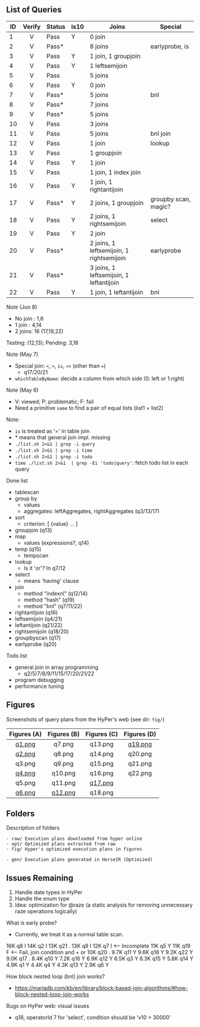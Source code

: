 ## List of Queries

| ID | Verify | Status | is10 | Joins                                    | Special
|----|:------:|--------|------|------------------------------------------|-------------------------
| 1  | V      | Pass   |  Y   | 0 join                                   |
| 2  | V      | Pass*  |      | 8 joins                                  | earlyprobe, is
| 3  | V      | Pass   |  Y   | 1 join,  1 groupjoin                     |
| 4  | V      | Pass   |  Y   | 1 leftsemijoin                           |
| 5  | V      | Pass   |      | 5 joins                                  |
| 6  | V      | Pass   |  Y   | 0 join                                   |
| 7  | V      | Pass*  |      | 5 joins                                  | bnl
| 8  | V      | Pass*  |      | 7 joins                                  |
| 9  | V      | Pass*  |      | 5 joins                                  |
| 10 | V      | Pass   |      | 3 joins                                  |
| 11 | V      | Pass   |      | 5 joins                                  | bnl join
| 12 | V      | Pass   |      | 1 join                                   | lookup
| 13 | V      | Pass   |      | 1 groupjoin                              |
| 14 | V      | Pass   |  Y   | 1 join                                   |
| 15 | V      | Pass   |      | 1 join,  1 index join                    |
| 16 | V      | Pass   |  Y   | 1 join,  1 rightantijoin                 |
| 17 | V      | Pass*  |  Y   | 2 joins, 1 groupjoin                     | groupby scan, magic?
| 18 | V      | Pass   |  Y   | 2 joins, 1 rightsemijoin                 | select
| 19 | V      | Pass   |  Y   | 2 join                                   |
| 20 | V      | Pass*  |      | 2 joins, 1 leftsemijoin, 1 rightsemijoin | earlyprobe
| 21 | V      | Pass*  |      | 3 joins, 1 leftsemijoin, 1 leftantijoin  |
| 22 | V      | Pass   |  Y   | 1 join,  1 leftantijoin                  | bnl


Note (Jun 8)

- No join : 1,6
- 1  join : 4,14
- 2  joins: 16 (17,19,22)

Testing: (12,13); Pending: 3,18

Note (May 7)

- Special join: `<`, `>`, `is`, `<>` (other than `=`)
    + q17/20/21
- `whichTableByName`: decide a column from which side (0: left or 1:right)

Note (May 6)

- V: viewed; P: problematic; F: fail
- Need a primitive `same` to find a pair of equal lists (list1 = list2)

Note:

- `is` is treated as '=' in table join
- \* means that general join impl. missing
- `./list.sh 2>&1 | grep -i query`
- `./list.sh 2>&1 | grep -i time`
- `./list.sh 2>&1 | grep -i todo`
- `time ./list.sh 2>&1  | grep -Ei 'todo|query'`: fetch todo list in each query


Done list

- tablescan
- group by
	+ values
	+ aggregates: leftAggregates, rightAggregates (q3/13/17)
- sort
	+ criterion: [ {value} ... ]
- groupjoin (q13)
- map
	+ values (expressions?, q14)
- temp (q15)
	+ tempscan
- lookup
	+ Is it 'or'? In q7/12
- select
	+ means 'having' clause
- join
	+ method "indexnl" (q12/14)
	+ method "hash"    (q19)
	+ method "bnl"     (q7/11/22)
- rightantijoin (q16)
- leftsemijoin  (q4/21)
- leftantijoin  (q21/22)
- rightsemijoin (q18/20)
- groupbyscan   (q17)
- earlyprobe    (q20)

Todo list

- general join in array programming
	+ q2/5/7/8/9/11/15/17/20/21/22
- program debugging
- performance tuning

## Figures

Screenshots of query plans from the HyPer's web (see dir: `fig/`)

| Figures (A)          | Figures (B)            | Figures (C)            | Figures (D)            |
| :------------------: | :--------------------: | :--------------------: | :--------------------: |
| [q1.png](fig/q1.png) | q7.png                 | q13.png                | [q19.png](fig/q19.png) |
| [q2.png](fig/q2.png) | q8.png                 | q14.png                | q20.png                |
| q3.png               | q9.png                 | q15.png                | q21.png                |
| [q4.png](fig/q4.png) | q10.png                | q16.png                | q22.png                |
| q5.png               | q11.png                | [q17.png](fig/q17.png) | |
| [q6.png](fig/q6.png) | [q12.png](fig/q12.png) | q18.png                | |

## Folders

Description of folders

    - raw/ Execution plans downloaded from hyper online
    - opt/ Optimized plans extracted from raw
    - fig/ Hyper's optimized execution plans in figures

    - gen/ Execution plans generated in HorseIR (Optimized)


## Issues Remaining

1. Handle date types in HyPer
2. Handle the enum type
3. Idea: optimization for @raze (a static analysis for removing unnecessary raze operations logically)

What is early probe?

- Currently, we treat it as a normal table scan.


 16K q8   I
 14K q2   I
 13K q21  .
 13K q9   I
 12K q7   I <-- Incomplete
 11K q5   Y
 11K q19  F <-- Fail, join condition and + or
 10K q20  .
9.7K q11  Y
9.6K q18  Y
9.2K q22  Y
9.0K q17  .
8.4K q10  Y
7.2K q16  Y
6.9K q12  Y
6.5K q3   Y
6.3K q15  Y
5.8K q14  Y
4.9K q1   Y
4.4K q4   Y
4.3K q13  Y
2.9K q6   Y


How block nested loop (bnl) join works?

- https://mariadb.com/kb/en/library/block-based-join-algorithms/#how-block-nested-loop-join-works

Bugs on HyPer web: visual issues

- q18, operatorId 7 for 'select', condition should be 'v10 > 30000'


